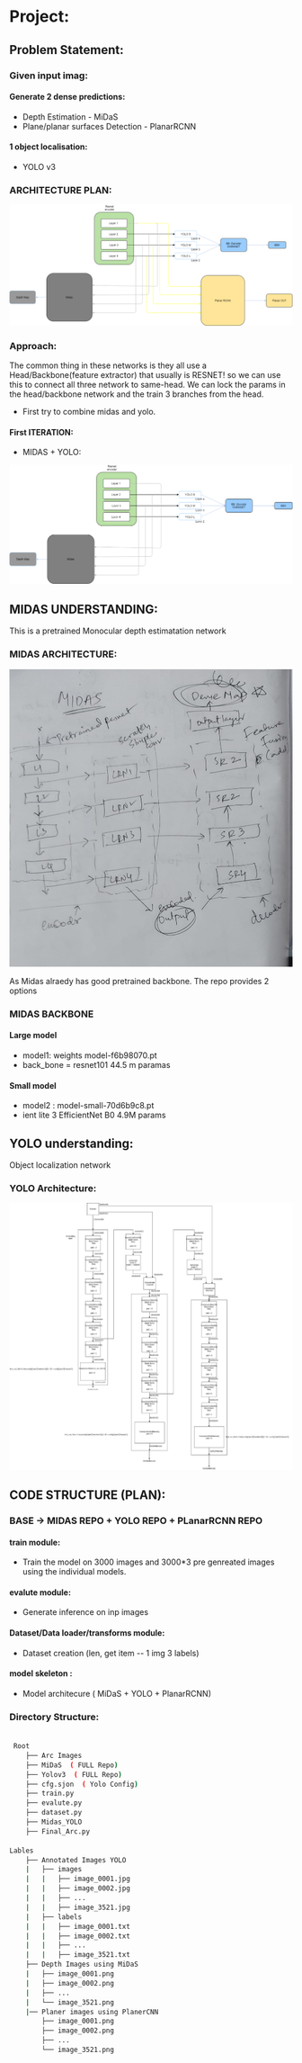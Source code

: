 
# Project:

## Problem Statement:
### Given input imag:

#### Generate 2 dense predictions:
- Depth Estimation - MiDaS
- Plane/planar surfaces Detection - PlanarRCNN

#### 1 object localisation:
- YOLO v3

### ARCHITECTURE PLAN:

![Custom](https://github.com/SainadhAmul/EVA-5/blob/main/Capstone%20S15/Architecture%20diagrams/Arch%20Thanos%20Net%20(1).png)



### Approach:

The common thing in these networks is they all use a Head/Backbone(feature extractor) that usually is RESNET! so we can use this to connect all three network to same-head. We can lock the params in the head/backbone network and the train 3 branches from the head.

- First try to combine midas and yolo.

#### First ITERATION:
- MIDAS + YOLO:

![YOLO+MIDAS](https://github.com/SainadhAmul/EVA-5/blob/main/Capstone%20S15/Architecture%20diagrams/Yolo_MIDAS_ARC.png)






## MIDAS UNDERSTANDING:

This is a pretrained Monocular depth estimatation network

### MIDAS ARCHITECTURE:

![midas](https://github.com/SainadhAmul/EVA-5/blob/main/Capstone%20S15/Architecture%20diagrams/midas.jpeg)


As Midas alraedy has good pretrained backbone. The repo provides 2 options

### MIDAS BACKBONE

#### Large model
- model1: weights model-f6b98070.pt 
- back_bone = resnet101 44.5 m paramas

#### Small model
- model2 : model-small-70d6b9c8.pt 
- ient lite 3 EfficientNet B0 4.9M params




## YOLO understanding:

Object localization network


### YOLO Architecture:

![YOLO](https://github.com/SainadhAmul/EVA-5/blob/main/Capstone%20S15/Architecture%20diagrams/YOLO%20v3.jpeg)




## CODE STRUCTURE (PLAN):

### BASE -> MIDAS REPO + YOLO REPO + PLanarRCNN REPO

#### train module: 
- Train the model on 3000 images and 3000*3 pre genreated images using the individual models.

#### evalute module:
- Generate inference on inp images

#### Dataset/Data loader/transforms module:
- Dataset creation (len, get item -- 1 img 3 labels)

#### model skeleton :
- Model architecure ( MiDaS + YOLO + PlanarRCNN)


### Directory Structure:


```bash

 Root
    ├── Arc Images 
    ├── MiDaS  ( FULL Repo) 
    ├── Yolov3  ( FULL Repo) 
    ├── cfg.sjon  ( Yolo Config) 
    ├── train.py  
    ├── evalute.py 
    ├── dataset.py
    ├── Midas_YOLO
    ├── Final_Arc.py      

Lables
    ├── Annotated Images YOLO
    |   ├── images
    |   |   ├── image_0001.jpg
    |   |   ├── image_0002.jpg
    |   |   ├── ...
    |   |   ├── image_3521.jpg
    |   ├── labels
    |   |   ├── image_0001.txt
    |   |   ├── image_0002.txt
    |   |   ├── ...
    |   |   ├── image_3521.txt
    ├── Depth Images using MiDaS
    |   ├── image_0001.png
    |   ├── image_0002.png
    |   ├── ...
    |   └── image_3521.png
    |── Planer images using PlanerCNN
        ├── image_0001.png
        ├── image_0002.png
        ├── ...
        └── image_3521.png    
```

